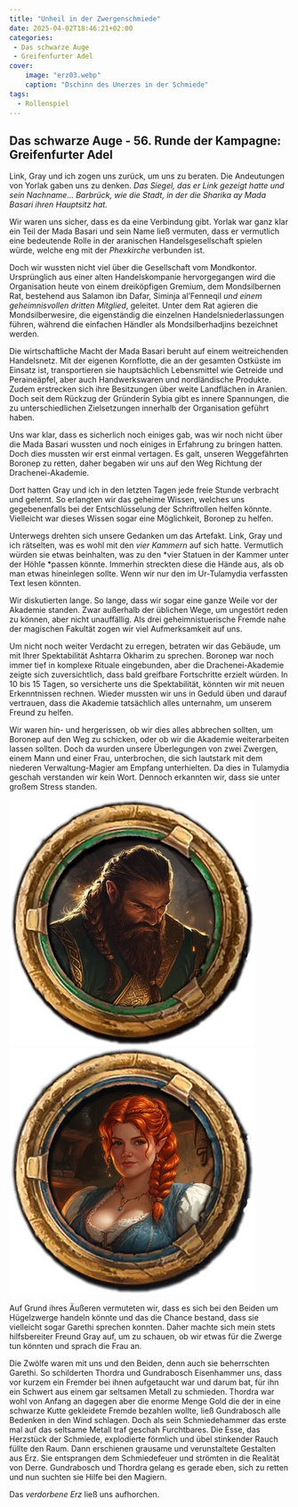 ```yaml
---
title: "Unheil in der Zwergenschmiede"
date: 2025-04-02T18:46:21+02:00
categories:
 - Das schwarze Auge
 - Greifenfurter Adel
cover:
    image: "erz03.webp"
    caption: "Dschinn des Unerzes in der Schmiede"
tags:
  - Rollenspiel
---
```


## Das schwarze Auge - 56. Runde der Kampagne: Greifenfurter Adel

Link, Gray und ich zogen uns zurück, um uns zu beraten. Die Andeutungen von Yorlak gaben uns zu denken. *Das Siegel, das er Link gezeigt hatte und sein Nachname... Barbrück, wie die Stadt, in der die Sharika ay Mada Basari ihren Hauptsitz hat.*

Wir waren uns sicher, dass es da eine Verbindung gibt. Yorlak war ganz klar ein Teil der Mada Basari und sein Name ließ vermuten, dass er vermutlich eine bedeutende Rolle in der aranischen Handelsgesellschaft spielen würde, welche eng mit der *Phexkirche* verbunden ist.

Doch wir wussten nicht viel über die Gesellschaft vom Mondkontor. Ursprünglich aus einer alten Handelskompanie hervorgegangen wird die Organisation heute von einem dreiköpfigen Gremium, dem Mondsilbernen Rat, bestehend aus Salamon ibn Dafar, Siminja al’Fenneqil *und einem geheimnisvollen dritten Mitglied*, geleitet. Unter dem Rat agieren die Mondsilberwesire, die eigenständig die einzelnen Handelsniederlassungen führen, während die einfachen Händler als Mondsilberhadjins bezeichnet werden.

Die wirtschaftliche Macht der Mada Basari beruht auf einem weitreichenden Handelsnetz. Mit der eigenen Kornflotte, die an der gesamten Ostküste im Einsatz ist, transportieren sie hauptsächlich Lebensmittel wie Getreide und Peraineäpfel, aber auch Handwerkswaren und nordländische Produkte. Zudem erstrecken sich ihre Besitzungen über weite Landflächen in Aranien. Doch seit dem Rückzug der Gründerin Sybia gibt es innere Spannungen, die zu unterschiedlichen Zielsetzungen innerhalb der Organisation geführt haben.

Uns war klar, dass es sicherlich noch einiges gab, was wir noch nicht über die Mada Basari wussten und noch einiges in Erfahrung zu bringen hatten. Doch dies mussten wir erst einmal vertagen. Es galt, unseren Weggefährten Boronep zu retten, daher begaben wir uns auf den Weg Richtung der Drachenei-Akademie.

Dort hatten Gray und ich in den letzten Tagen jede freie Stunde verbracht und gelernt. So erlangten wir das geheime Wissen, welches uns gegebenenfalls bei der Entschlüsselung der Schriftrollen helfen könnte. Vielleicht war dieses Wissen sogar eine Möglichkeit, Boronep zu helfen.

Unterwegs drehten sich unsere Gedanken um das Artefakt. Link, Gray und ich rätselten, was es wohl mit den *vier Kammern* auf sich hatte. Vermutlich würden sie etwas beinhalten, was zu den *vier Statuen in der Kammer unter der Höhle *passen könnte. Immerhin streckten diese die Hände aus, als ob man etwas hineinlegen sollte. Wenn wir nur den im Ur-Tulamydia verfassten Text lesen könnten.

Wir diskutierten lange. So lange, dass wir sogar eine ganze Weile vor der Akademie standen. Zwar außerhalb der üblichen Wege, um ungestört reden zu können, aber nicht unauffällig. Als drei geheimnistuerische Fremde nahe der magischen Fakultät zogen wir viel Aufmerksamkeit auf uns.

Um nicht noch weiter Verdacht zu erregen, betraten wir das Gebäude, um mit Ihrer Spektabilität Ashtarra Okharim zu sprechen. Boronep war noch immer tief in komplexe Rituale eingebunden, aber die Drachenei-Akademie zeigte sich zuversichtlich, dass bald greifbare Fortschritte erzielt würden. In 10 bis 15 Tagen, so versicherte uns die Spektabilität, könnten wir mit neuen Erkenntnissen rechnen. Wieder mussten wir uns in Geduld üben und darauf vertrauen, dass die Akademie tatsächlich alles unternahm, um unserem Freund zu helfen.

Wir waren hin- und hergerissen, ob wir dies alles abbrechen sollten, um Boronep auf den Weg zu schicken, oder ob wir die Akademie weiterarbeiten lassen sollten. Doch da wurden unsere Überlegungen von zwei Zwergen, einem Mann und einer Frau, unterbrochen, die sich lautstark mit dem niederen Verwaltung-Magier am Empfang unterhielten. Da dies in Tulamydia geschah verstanden wir kein Wort. Dennoch erkannten wir, dass sie unter großem Stress standen.

![Gundrabosch Eisenhammer](token_GundraboschEisenhammer.webp) ![Thordra Eisenhammer](token_ThordraEisenhammer.webp)

Auf Grund ihres Äußeren vermuteten wir, dass es sich bei den Beiden um Hügelzwerge handeln könnte und das die Chance bestand, dass sie vielleicht sogar Garethi sprechen konnten. Daher machte sich mein stets hilfsbereiter Freund Gray auf, um zu schauen, ob wir etwas für die Zwerge tun könnten und sprach die Frau an.

Die Zwölfe waren mit uns und den Beiden, denn auch sie beherrschten Garethi. So schilderten Thordra und Gundrabosch Eisenhammer uns, dass vor kurzem ein Fremder bei ihnen aufgetaucht war und darum bat, für ihn ein Schwert aus einem gar seltsamen Metall zu schmieden. Thordra war wohl von Anfang an dagegen aber die enorme Menge Gold die der in eine schwarze Kutte gekleidete Fremde bezahlen wollte, ließ Gundrabosch alle Bedenken in den Wind schlagen. Doch als sein Schmiedehammer das erste mal auf das seltsame Metall traf geschah Furchtbares. Die Esse, das Herzstück der Schmiede, explodierte förmlich und übel stinkender Rauch füllte den Raum. Dann erschienen grausame und verunstaltete Gestalten aus Erz. Sie entsprangen dem Schmiedefeuer und strömten in die Realität von Derre. Gundrabosch und Thordra gelang es gerade eben, sich zu retten und nun suchten sie Hilfe bei den Magiern. 

Das *verdorbene Erz* ließ uns aufhorchen. 